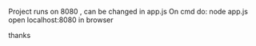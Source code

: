 
Project runs on 8080 , can be changed in app.js 
On cmd do: node app.js 
open localhost:8080 in browser 

thanks
